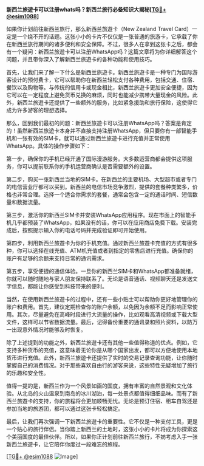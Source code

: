 **新西兰旅遊卡可以注册whats吗？新西兰旅行必备知识大揭秘[[TG💪+ @esim1088](https://t.me/s/esim1088)]**

如果你计划前往新西兰旅行，那么新西兰旅遊卡（New Zealand Travel Card）一定是一个绕不开的话题。这张小小的卡片不仅仅是一张普通的旅游卡，它承载了你在新西兰旅行期间的诸多便利和安全保障。不过，很多人在拿到这张卡之后，都会有一个疑问：新西兰旅遊卡可以注册WhatsApp吗？这篇文章将为你详细解答这个问题，并且带你深入了解新西兰旅遊卡的各种功能和使用技巧。

首先，让我们来了解一下什么是新西兰旅遊卡。新西兰旅遊卡是一种专门为国际游客设计的预付费卡，它可以帮助你在新西兰轻松支付各种费用，包括交通、住宿、餐饮以及购物等。与传统的信用卡或现金相比，新西兰旅遊卡更加安全便捷，因为它可以在一定程度上避免货币兑换的麻烦，同时也能减少携带大量现金的风险。此外，新西兰旅遊卡还提供了一些额外的服务，比如紧急援助和旅行保险，这使得它成为许多游客的理想选择。

那么，回到我们最初的问题：新西兰旅遊卡可以注册WhatsApp吗？答案是肯定的！虽然新西兰旅遊卡本身并不直接支持注册WhatsApp，但只要你有一部智能手机和一张有效的SIM卡，就可以通过新西兰旅遊卡进行充值并正常使用WhatsApp。具体的操作步骤如下：

第一步，确保你的手机已经开通了国际漫游服务。大多数运营商都会提供这项服务，你可以提前联系你的手机运营商确认是否需要额外的设置。

第二步，购买一张新西兰当地的SIM卡。在新西兰的主要机场、大型超市或者专门的电信营业厅都可以买到。新西兰的电信市场竞争激烈，提供的套餐种类繁多，价格也非常合理。选择一个适合你需求的套餐，通常会包含一定的通话时间、短信数量和数据流量。

第三步，激活你的新西兰SIM卡并安装WhatsApp应用程序。现在市面上的智能手机几乎都预装了WhatsApp，如果没有的话，你可以在应用商店免费下载。安装完成后，按照提示输入你的电话号码并完成验证即可开始使用。

第四步，利用新西兰旅遊卡为你的手机充值。通过新西兰旅遊卡充值的方式有很多种，你可以选择在线充值、ATM机充值或者到指定的零售店进行充值。确保你的账户有足够的余额来支持日常的通讯需求。

第五步，享受便捷的通信体验。一旦你的新西兰SIM卡和WhatsApp都准备就绪，你就可以随时随地与家人朋友保持联系了。无论是语音通话、视频聊天还是发送文字信息，都能让你感受到科技带来的便利。

当然，在使用新西兰旅遊卡的过程中，还有一些小贴士可以帮助你更好地管理你的账户和费用。首先，建议定期检查你的账户余额，以免因为余额不足而影响正常使用。其次，尽量避免在高峰时段进行大流量的操作，比如观看高清视频或下载大型文件，这样可以节省数据流量。最后，记得备份重要的通讯录和照片资料，以防万一出现意外情况时能够及时恢复。

除了上述提到的功能之外，新西兰旅遊卡还有其他一些值得称道的优点。例如，它支持多种货币的充值，这意味着无论你是从哪个国家出发，都可以方便地使用本地货币进行充值。此外，新西兰旅遊卡还提供了实时的交易记录查询功能，让你随时掌握自己的消费情况。对于那些喜欢自由行的游客来说，这些特性无疑增加了旅行的乐趣和安全性。

值得一提的是，新西兰作为一个风景如画的国度，拥有丰富的自然景观和文化体验。从北岛的火山温泉到南岛的冰川湖泊，每一处景点都值得细细品味。而有了新西兰旅遊卡的支持，你的旅程将会更加顺畅无忧。无论是预订住宿、租车自驾还是参加当地的旅游团，都可以通过这张卡轻松搞定。

最后，让我们再次强调一下新西兰旅遊卡的重要性。它不仅是一种支付工具，更是一个贴心的旅行伴侣。当你踏上新西兰的土地时，这张小小的卡片将成为你探索这个美丽国度的最佳伙伴。所以，如果你正计划前往新西兰旅行，不妨考虑入手一张新西兰旅遊卡，让它陪伴你度过一段难忘的旅程。

[[TG💪+ @esim1088](https://t.me/s/esim1088) ![Image](https://i.postimg.cc/4NQfJmqS/Snipaste-2025-05-13-00-14-12.png)]